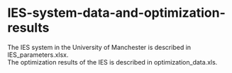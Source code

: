 # IES-system-data-and-optimization-results
The IES system in the University of Manchester is described in IES_parameters.xlsx.\
The optimization results of the IES is described in optimization_data.xls.
